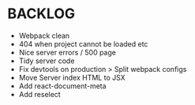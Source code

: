 # BACKLOG

* Webpack clean
* 404 when project cannot be loaded etc
* Nice server errors / 500 page
* Tidy server code
* Fix devtools on production > Split webpack configs
* Move Server index HTML to JSX
* Add react-document-meta
* Add reselect
